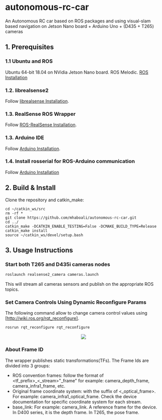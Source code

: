 # autonomous-rc-car
An Autonomous RC car based on ROS packages and using visual-slam based navigation on Jetson Nano board + Arduino Uno + (D435 + T265) cameras

## 1. Prerequisites
### 1.1 **Ubuntu** and **ROS**
Ubuntu 64-bit 18.04 on NVidia Jetson Nano board.
ROS Melodic. [ROS Installation](https://github.com/JetsonHacksNano/installROS)

### 1.2. **librealsense2**
Follow [librealsense Installation](https://github.com/JetsonHacksNano/installLibrealsense).

### 1.3. **RealSense ROS Wrapper**
Follow [ROS-RealSense Installation](https://github.com/JetsonHacksNano/installRealSenseROS).

### 1.3. **Arduino IDE**
Follow [Arduino Installation](https://github.com/JetsonHacksNano/installArduinoIDE).

### 1.4. **Install rosserial for ROS-Arduino communication**
Follow [Arduino Installation](http://wiki.ros.org/rosserial_arduino/Tutorials/Arduino%20IDE%20Setup)

## 2. Build & Install
Clone the repository and catkin_make:

```
cd ~/catkin_ws/src
rm -rf *
git clone https://github.com/mhaboali/autonomous-rc-car.git
cd ../
catkin_make -DCATKIN_ENABLE_TESTING=False -DCMAKE_BUILD_TYPE=Release
catkin_make install
source ~/catkin_ws/devel/setup.bash
```

## 3. Usage Instructions

### Start both T265 and D435i cameras nodes

```bash
roslaunch realsense2_camera cameras.launch
```

This will stream all cameras sensors and publish on the appropriate ROS topics.

### Set Camera Controls Using Dynamic Reconfigure Params
The following command allow to change camera control values using [http://wiki.ros.org/rqt_reconfigure].
```bash
rosrun rqt_reconfigure rqt_reconfigure
```
<p align="center"><img src="https://user-images.githubusercontent.com/40540281/55330573-065d8600-549a-11e9-996a-5d193cbd9a93.PNG" /></p>

### About Frame ID
The wrapper publishes static transformations(TFs). The Frame Ids are divided into 3 groups:
- ROS convention frames: follow the format of <tf_prefix>\_<\_stream>"\_frame" for example: camera_depth_frame, camera_infra1_frame, etc.
- Original frame coordinate system: with the suffix of <\_optical_frame>. For example: camera_infra1_optical_frame. Check the device documentation for specific coordinate system for each stream.
- base_link: For example: camera_link. A reference frame for the device. In D400 series, it is the depth frame. In T265, the pose frame.

